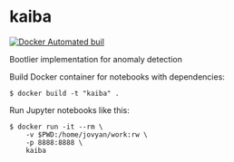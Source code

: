kaiba
=====

[![Docker Automated buil](https://img.shields.io/docker/automated/mtpatter/kaiba.svg)](https://hub.docker.com/r/mtpatter/kaiba/)

Bootlier implementation for anomaly detection

Build Docker container for notebooks with dependencies:

```
$ docker build -t "kaiba" .
```

Run Jupyter notebooks like this:

```
$ docker run -it --rm \
	-v $PWD:/home/jovyan/work:rw \
	-p 8888:8888 \
	kaiba
```
